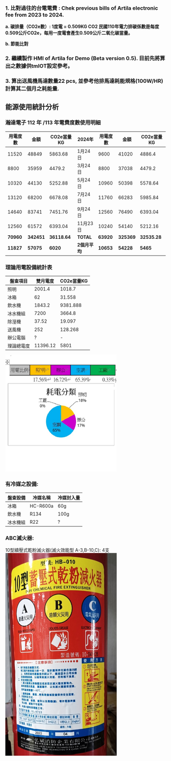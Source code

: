 ### 1.	比對過往的台電電費 : Chek previous bills of Artila electronic fee from 2023 to 2024.

   **a.	碳排量（CO2e數）: 1度電 = 0.509KG CO2 民國110年電力排碳係數是每度0.509公斤CO2e，每用一度電會產生0.509公斤二氧化碳當量。**

   **b.	節能比對**

### 2.	繼續製作 HMI of Artila for Demo (Beta version 0.5).  目前先將算出之數據供tmIOT設定參考。

### 3.	算出送風機馬達數量22 pcs, 並參考他排馬達耗能規格(100W/HR)計算其二個月之耗能量.


## 能源使用統計分析
### 瀚達電子 112 年 /113 年電費度數使用明細

| 用電度數 | 金額  | CO2e當量KG | 2024年  | 用電度數 | 金額  | CO2e當量KG |
|----------|-------|-----------|--------|----------|-------|-----------|
| 11520    | 48849 | 5863.68   | 1月24日 | 9600     | 41020 | 4886.4    |
| 8800     | 35959 | 4479.2    | 3月24日 | 8800     | 37038 | 4479.2    |
| 10320    | 44130 | 5252.88   | 5月24日 | 10960    | 50398 | 5578.64   |
| 13120    | 68200 | 6678.08   | 7月24日 | 11760    | 66283 | 5985.84   |
| 14640    | 83741 | 7451.76   | 9月24日 | 12560    | 76490 | 6393.04   |
| 12560    | 61572 | 6393.04   | 11月23日 | 10240    | 54140 | 5212.16   |
| **70960** | **342451** | **36118.64** | **TOTAL** | **63920** | **325369** | **32535.28** |
| **11827** | **57075** | **6020** | **2個月平均** | **10653** | **54228** | **5465** |

### 理論用電設備統計表

| 盤查項目 | 雙月電度 | CO2e當量KG |
|---------|----------|------------|
| 照明 | 2001.4 | 1018.7 |
| 冰箱 | 62 | 31.558 |
| 飲水機 | 1843.2 | 9381.888 |
| 冰水機組 | 7200 | 3664.8 |
| 除溼機 | 37.52 | 19.097 |
| 送風機 | 252 | 128.268 |
| 辦公電腦 | ? | - |
| 理論總電度 | 11396.12 | 5801 |

<img src="./image 1/Artila耗電比例.jpg" alt="alt text" width="350">

### 有冷媒之設備:
| 盤查設備 | 冷媒名稱 | 冷媒封入量 |
|---------|----------|------------|
| 冰箱 | HC-R600a | 60g |
| 飲水機 | R134 | 100g |
| 冰水機組 | R22 | ? |

### ABC滅火器: 
10型續壓式乾粉滅火器(滅火效能型 A-3,B-10,C): 4支
<img src="./image 1/滅火器.jpg" alt="alt text" width="350">